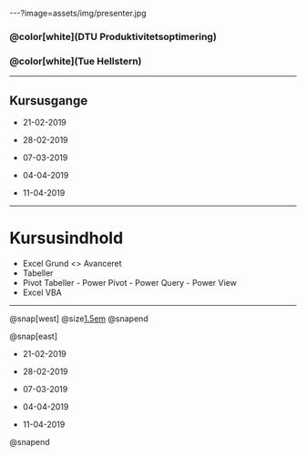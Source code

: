 ---?image=assets/img/presenter.jpg

### @color[white](DTU Produktivitetsoptimering)
### @color[white](Tue Hellstern)

---

## Kursusgange

* 21-02-2019
* 28-02-2019
* 07-03-2019

* 04-04-2019
* 11-04-2019

---

# Kursusindhold

* Excel Grund <> Avanceret
* Tabeller
* Pivot Tabeller - Power Pivot - Power Query - Power View
* Excel VBA

---

@snap[west]
@size[1.5em](Kursusgange)
@snapend

@snap[east]

- 21-02-2019

- 28-02-2019

- 07-03-2019


- 04-04-2019

- 11-04-2019

@snapend

